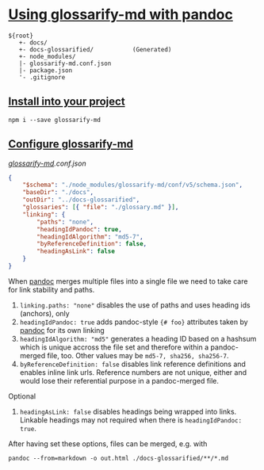 # [Using glossarify-md with pandoc](#using-glossarify-md-with-pandoc)

    ${root}
       +- docs/
       +- docs-glossarified/           (Generated)
       +- node_modules/
       |- glossarify-md.conf.json
       |- package.json
       '- .gitignore

## [Install into your project](#install-into-your-project)

    npm i --save glossarify-md

## [Configure glossarify-md](#configure-glossarify-md)

*[glossarify-md][1].conf.json*

```json
{
    "$schema": "./node_modules/glossarify-md/conf/v5/schema.json",
    "baseDir": "./docs",
    "outDir": "../docs-glossarified",
    "glossaries": [{ "file": "./glossary.md" }],
    "linking": {
        "paths": "none",
        "headingIdPandoc": true,
        "headingIdAlgorithm": "md5-7",
        "byReferenceDefinition": false,
        "headingAsLink": false
    }
}
```

When [pandoc][2] merges multiple files into a single file we need to take care for
link stability and paths.

1.  `linking.paths: "none"` disables the use of paths and uses heading ids
    (anchors), only
2.  `headingIdPandoc: true` adds pandoc-style `{# foo}` attributes taken by
    [pandoc][2] for its own linking
3.  `headingIdAlgorithm: "md5"` generates a heading ID based on a hashsum which is
    unique accross the file set and therefore within a pandoc-merged file, too. Other
    values may be `md5-7, sha256, sha256-7`.
4.  `byReferenceDefinition: false` disables link reference definitions and enables
    inline link urls. Reference numbers are not unique, either and would lose
    their referential purpose in a pandoc-merged file.

Optional

1.  `headingAsLink: false` disables headings being wrapped into links. Linkable
    headings may not required when there is `headingIdPandoc: true`.

After having set these options, files can be merged, e.g. with

    pandoc --from=markdown -o out.html ./docs-glossarified/**/*.md

[1]: https://github.com/about-code/glossarify-md "This project."

[2]: https://pandoc.org "See pandoc."
